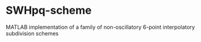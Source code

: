 # SWHpq-scheme
MATLAB implementation of a family of non-oscillatory 6-point interpolatory subdivision schemes
